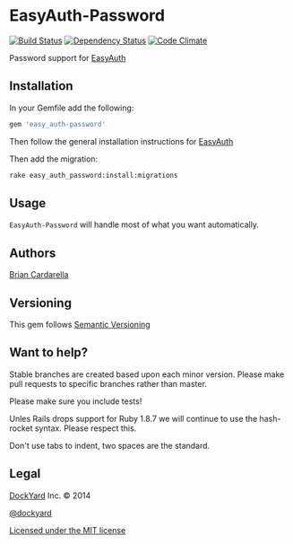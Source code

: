 # EasyAuth-Password #

[![Build Status](https://secure.travis-ci.org/dockyard/easy_auth-password.png)](http://travis-ci.org/dockyard/easy_auth-password)
[![Dependency Status](https://gemnasium.com/dockyard/easy_auth-password.png?travis)](https://gemnasium.com/dockyard/easy_auth-password)
[![Code Climate](https://codeclimate.com/github/dockyard/easy_auth-password.png)](https://codeclimate.com/github/dockyard/easy_auth-password)

Password support for [EasyAuth](https://github.com/dockyard/easy_auth)

## Installation ##

In your Gemfile add the following:

```ruby
gem 'easy_auth-password'
```

Then follow the general installation instructions for
[EasyAuth](https://github.com/dockyard/easy_auth#installation)

Then add the migration:

```bash
rake easy_auth_password:install:migrations
```

## Usage ##

`EasyAuth-Password` will handle most of what you want automatically. 

## Authors ##

[Brian Cardarella](http://twitter.com/bcardarella)

## Versioning ##

This gem follows [Semantic Versioning](http://semver.org)

## Want to help? ##

Stable branches are created based upon each minor version. Please make
pull requests to specific branches rather than master.

Please make sure you include tests!

Unles Rails drops support for Ruby 1.8.7 we will continue to use the
hash-rocket syntax. Please respect this.

Don't use tabs to indent, two spaces are the standard.

## Legal ##

[DockYard](http://dockyard.com) Inc. &copy; 2014

[@dockyard](http://twitter.com/dockyard)

[Licensed under the MIT license](http://www.opensource.org/licenses/mit-license.php)
